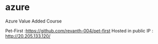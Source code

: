 # azure
Azure Value Added Course

Pet-First :https://github.com/revanth-004/pet-first
Hosted in public IP : http://20.205.133.120/
